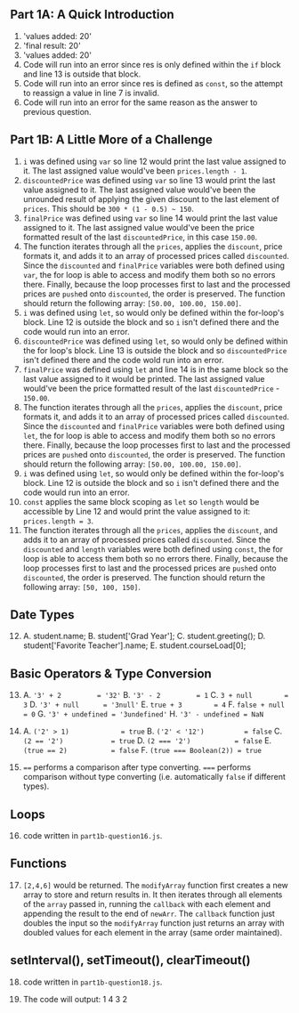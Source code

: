 Part 1A: A Quick Introduction
---

1. 'values added: 20'
2. 'final result: 20'
3. 'values added: 20'
4. Code will run into an error since res is only defined within the `if` block
and line 13 is outside that block.
5. Code will run into an error since res is defined as `const`, so the attempt
to reassign a value in line 7 is invalid.
6. Code will run into an error for the same reason as the answer to previous
question.

Part 1B: A Little More of a Challenge
---
1. `i` was defined using `var` so line 12 would print the last value assigned
   to it. The last assigned value would've been `prices.length - 1`.
2. `discountedPrice` was defined using `var` so line 13 would print the last
   value assigned to it. The last assigned value would've been the unrounded
   result of applying the given discount to the last element of `prices`. This
   should be `300 * (1 - 0.5) ~ 150`.
3. `finalPrice` was defined using `var` so line 14 would print the last value
   assigned to it. The last assigned value would've been the price formatted
   result of the last `discountedPrice`, in this case `150.00`.
4. The function iterates through all the `prices`, applies the `discount`, 
   price formats it, and adds it to an array of processed prices called 
   `discounted`. Since the `discounted` and `finalPrice` variables were both
   defined using `var`, the for loop is able to access and modify them both so
   no errors there. Finally, because the loop processes first to last and the 
   processed prices are `push`ed onto `discounted`, the order is preserved.
   The function should return the following array: `[50.00, 100.00, 150.00]`.
5. `i` was defined using `let`, so would only be defined within the for-loop's
   block. Line 12 is outside the block and so `i` isn't defined there and the
   code would run into an error.
6. `discountedPrice` was defined using `let`, so would only be defined within
   the for loop's block. Line 13 is outside the block and so `discountedPrice`
   isn't defined there and the code wold run into an error.
7. `finalPrice` was defined using `let` and line 14 is in the same block so the
   last value assigned to it would be printed. The last assigned value would've
   been the price formatted result of the last `discountedPrice` - `150.00`.
8. The function iterates through all the `prices`, applies the `discount`, 
   price formats it, and adds it to an array of processed prices called 
   `discounted`. Since the `discounted` and `finalPrice` variables were both
   defined using `let`, the for loop is able to access and modify them both so
   no errors there. Finally, because the loop processes first to last and the 
   processed prices are `push`ed onto `discounted`, the order is preserved.
   The function should return the following array: `[50.00, 100.00, 150.00]`.
9. `i` was defined using `let`, so would only be defined within the for-loop's
   block. Line 12 is outside the block and so `i` isn't defined there and the
   code would run into an error.
10. `const` applies the same block scoping as `let` so `length` would be
    accessible by Line 12 and would print the value assigned to it:
    `prices.length = 3`.
11. The function iterates through all the `prices`, applies the `discount`,
    and adds it to an array of processed prices called `discounted`. Since the
    `discounted` and `length` variables were both defined using `const`, the
    for loop is able to access them both so no errors there. Finally, because
    the loop processes first to last and the processed prices are `push`ed onto
    `discounted`, the order is preserved. The function should return the
    following array: `[50, 100, 150]`.

## Date Types
12. 
    A. student.name;
    B. student['Grad Year'];
    C. student.greeting();
    D. student['Favorite Teacher'].name;
    E. student.courseLoad[0];

## Basic Operators & Type Conversion
13. 
    A. `'3' + 2         = '32'`
    B. `'3' - 2         = 1`
    C. `3 + null        = 3`
    D. `'3' + null      = '3null'`
    E. `true + 3        = 4`
    F. `false + null    = 0`
    G. `'3' + undefined = '3undefined'`
    H. `'3' - undefined = NaN`

14. 
    A. `('2' > 1)             = true`
    B. `('2' < '12')          = false`
    C. `(2 == '2')            = true`
    D. `(2 === '2')           = false`
    E. `(true == 2)           = false`
    F. `(true === Boolean(2)) = true`

15. `==` performs a comparison after type converting. `===` performs comparison
    without type converting (i.e. automatically `false` if different types).

## Loops
16. code written in `part1b-question16.js`.

## Functions
17. `[2,4,6]` would be returned. The `modifyArray` function first creates a new
    array to store and return results in. It then iterates through all elements
    of the `array` passed in, running the `callback` with each element and
    appending the result to the end of `newArr`. The `callback` function just
    doubles the input so the `modifyArray` function just returns an array with
    doubled values for each element in the array (same order maintained).

## setInterval(), setTimeout(), clearTimeout()
18. code written in `part1b-question18.js`.

19. The code will output:
1
4
3
2
